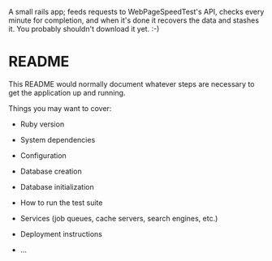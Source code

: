 A small rails app; feeds requests to WebPageSpeedTest's API, checks every minute for completion, and when it's done it recovers the data  and stashes it. You probably shouldn't download it yet. :-) 


# README

This README would normally document whatever steps are necessary to get the
application up and running.

Things you may want to cover:

* Ruby version

* System dependencies

* Configuration

* Database creation

* Database initialization

* How to run the test suite

* Services (job queues, cache servers, search engines, etc.)

* Deployment instructions

* ...

